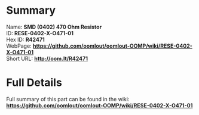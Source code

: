 
Summary
=================
  
Name: __SMD (0402) 470 Ohm Resistor__    
ID: __RESE-0402-X-O471-01__   
Hex ID: __R42471__   
WebPage: __https://github.com/oomlout/oomlout-OOMP/wiki/RESE-0402-X-O471-01__   
Short URL: __http://oom.lt/R42471__   

Full Details
==========================
Full summary of this part can be found in the wiki:   
__https://github.com/oomlout/oomlout-OOMP/wiki/RESE-0402-X-O471-01__    

